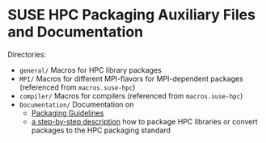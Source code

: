 # SUSE HPC Packaging Auxiliary Files and Documentation

Directories:

* `general/` Macros for HPC library packages
* `MPI/` Macros for different MPI-flavors for MPI-dependent packages
         (referenced from `macros.suse-hpc`)
* `compiler/` Macros for compilers (referenced from `macros.suse-hpc`)
* `Documentation/` Documentation on
   * [Packaging Guidelines](Documentation/HPC-Packaging-Standard.md)
   * [a step-by-step description](Documentation/HPC-Packaging.md) how 
     to package HPC libraries or convert packages to the HPC packaging 
     standard

